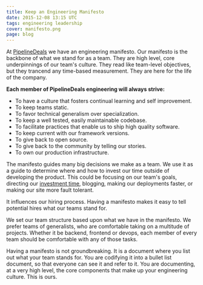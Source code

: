 ```yaml
---
title: Keep an Engineering Manifesto
date: 2015-12-08 13:15 UTC
tags: engineering leadership
cover: manifesto.png
page: blog
---
```


At [PipelineDeals](https://www.pipelinedeals.com) we have an engineering manifesto.  Our manifesto is the backbone of what we stand for as a team.  They are high level, core underpinnings of our team's culture. They read like team-level objectives, but they trancend any time-based measurement.  They are here for the life of the company.

<!--more-->

**Each member of PipelineDeals engineering will always strive:**

* To have a culture that fosters continual learning and self improvement.
* To keep teams static.
* To favor technical generalism over specialization.
* To keep a well tested, easily maintainable codebase.
* To facilitate practices that enable us to ship high quality software.
* To keep current with our framework versions.
* To give back to open source.
* To give back to the community by telling our stories.
* To own our production infrastructure.

The manifesto guides many big decisions we make as a team.  We use it as a guide to determine where and how to invest our time outside of developing the product.  This could be focusing on our team's goals, directing our [investment time](http://grantammons.me/2015/11/27/making-20-time-work-for-your-engineering-team-md), blogging, making our deployments faster, or making our site more fault tolerant.

It influences our hiring process.   Having a manifesto makes it easy to tell potential hires what our teams stand for.

We set our team structure based upon what we have in the manifesto. We prefer teams of generalists, who are comfortable taking on a multitude of projects.  Whether it be backend, frontend or devops, each member of every team should be comfortable with any of those tasks.

Having a manifesto is not groundbreaking.  It is a document where you list out what your team stands for.  You are codifying it into a bullet list document, so that everyone can see it and refer to it.  You are documenting, at a very high level, the core components that make up your engineering culture.  This is ours.

